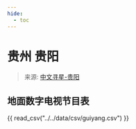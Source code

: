 ```yaml
---
hide:
  - toc
---
```


# 贵州 贵阳

> 来源: [中文寻星-贵阳](http://dtmb.saoing.com/guiyang.htm)

## 地面数字电视节目表

{{ read_csv("../../data/csv/guiyang.csv") }}
